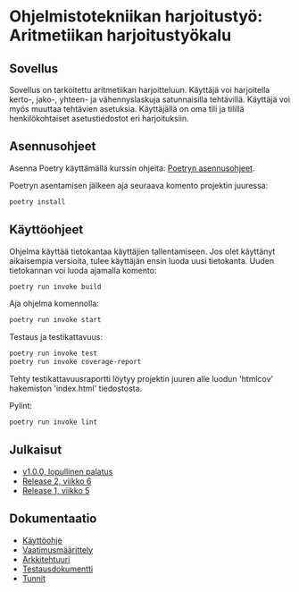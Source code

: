 # Ohjelmistotekniikan harjoitustyö: Aritmetiikan harjoitustyökalu
## Sovellus
Sovellus on tarkoitettu aritmetiikan harjoitteluun. Käyttäjä voi harjoitella kerto-, jako-, yhteen- ja vähennyslaskuja satunnaisilla tehtävillä. Käyttäjä voi myös muuttaa tehtävien asetuksia. Käyttäjällä on oma tili ja tilillä henkilökohtaiset asetustiedostot eri harjoituksiin.

## Asennusohjeet

Asenna Poetry käyttämällä kurssin ohjeita: [Poetryn asennusohjeet](https://ohjelmistotekniikka-hy.github.io/python/poetry).

Poetryn asentamisen jälkeen aja seuraava komento projektin juuressa:
```bash
poetry install
```

## Käyttöohjeet

Ohjelma käyttää tietokantaa käyttäjien tallentamiseen. Jos olet käyttänyt aikaisempia versioita, tulee käyttäjän ensin luoda uusi tietokanta. Uuden tietokannan voi  luoda ajamalla komento:
```bash
poetry run invoke build
```

Aja ohjelma komennolla:
```bash
poetry run invoke start
``` 

Testaus ja testikattavuus:
```bash
poetry run invoke test
poetry run invoke coverage-report
```

Tehty testikattavuusraportti löytyy projektin juuren alle luodun 'htmlcov' hakemiston 'index.html' tiedostosta.

Pylint:
```bash
poetry run invoke lint
```

## Julkaisut

- [v1.0.0, lopullinen palatus](https://github.com/rtammisalo/ot-harjoitustyo/releases/tag/v1.0.0)
- [Release 2, viikko 6](https://github.com/rtammisalo/ot-harjoitustyo/releases/tag/viikko6)
- [Release 1, viikko 5](https://github.com/rtammisalo/ot-harjoitustyo/releases/tag/viikko5)

## Dokumentaatio

- [Käyttöohje](dokumentaatio/kayttoohje.md)
- [Vaatimusmäärittely](https://github.com/rtammisalo/ot-harjoitustyo/blob/master/dokumentaatio/vaatimusmaarittely.md)
- [Arkkitehtuuri](dokumentaatio/arkkitehtuuri.md)
- [Testausdokumentti](dokumentaatio/testaaminen.md)
- [Tunnit](https://github.com/rtammisalo/ot-harjoitustyo/blob/master/dokumentaatio/tunnit.md)

